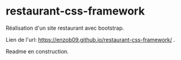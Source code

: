 # restaurant-css-framework
Réalisation d'un site restaurant avec bootstrap.

Lien de l'url:  https://enzob09.github.io/restaurant-css-framework/ .

Readme en construction.
